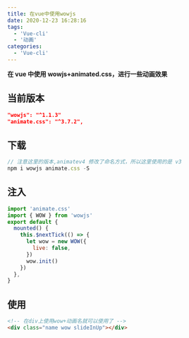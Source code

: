 ```yaml
---
title: 在vue中使用wowjs
date: 2020-12-23 16:28:16
tags:
  - 'Vue-cli'
  - '动画'
categories:
  - 'Vue-cli'
---
```


**在 vue 中使用 wowjs+animated.css，进行一些动画效果**

## 当前版本

```json
"wowjs": "^1.1.3"
"animate.css": "^3.7.2",
```

## 下载

```js
// 注意这里的版本,animatev4 修改了命名方式，所以这里使用的是 v3
npm i wowjs animate.css -S
```

## 注入

```js
import 'animate.css'
import { WOW } from 'wowjs'
export default {
  mounted() {
    this.$nextTick(() => {
      let wow = new WOW({
        live: false,
      })
      wow.init()
    })
  },
}
```

## 使用

```html
<!-- 在div上使用wow+动画名就可以使用了 -->
<div class="name wow slideInUp"></div>
```
